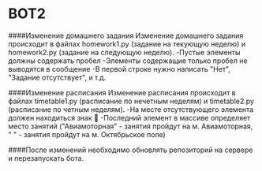 # BOT2

####Изменение домашнего задания
Изменение домашнего задания происходит в файлах homework1.py (задание на текующую неделю) и homework2.py (задание на следующую неделю).
-Пустые элементы должны содержать пробел
-Элементы содержащие только пробел не выводятся в сообщение
-В первой строке нужно написать "Нет", "Задание отсутствует", и т.д.

####Изменение расписания
Изменение расписания происходит в файлах timetable1.py (расписание по нечетным неделям) и timetable2.py (расписание по четным неделям).
-На месте отсутствующего элемента должен находиться знак 🚫
-Последний элемент в массиве определяет место занятий ("Авиамоторная" - занятия пройдут на м. Авиамоторная, " " - занятия пройдут на м. Октябрьское поле)

####После изменений необходимо обновлять репозиторий на сервере и перезапускать бота.
